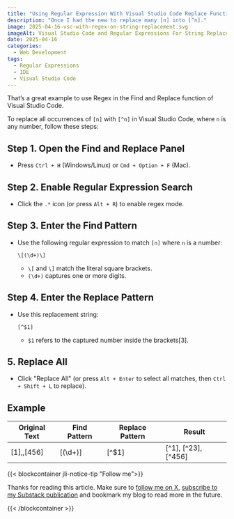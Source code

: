 ```yaml
---
title: "Using Regular Expression With Visual Studio Code Replace Functionnality"
description: "Once I had the new to replace many [n] into [^n]."
image: 2025-04-16-vsc-with-regex-on-string-replacement.svg
imageAlt: Visual Studio Code and Regular Expressions For String Replacement
date: 2025-04-16
categories:
  - Web Development
tags:
  - Regular Expressions
  - IDE
  - Visual Studio Code
---
```


That’s a great example to use Regex in the Find and Replace function of Visual Studio Code.

To replace all occurrences of `[n]` with `[^n]` in Visual Studio Code, where `n` is any number, follow these steps:

## Step 1. Open the Find and Replace Panel

- Press `Ctrl + H` (Windows/Linux) or `Cmd + Option + F` (Mac).

## Step 2. Enable Regular Expression Search

- Click the `.*` icon (or press `Alt + R`) to enable regex mode.

## Step 3. Enter the Find Pattern

- Use the following regular expression to match `[n]` where `n` is a number:

  ```plaintext
  \[(\d+)\]
  ```

  - `\[` and `\]` match the literal square brackets.
  - `(\d+)` captures one or more digits.

## Step 4. Enter the Replace Pattern

- Use this replacement string:

  ```plaintext
  [^$1]
  ```

  - `$1` refers to the captured number inside the brackets[3].

## 5. Replace All

- Click "Replace All" (or press `Alt + Enter` to select all matches, then `Ctrl + Shift + L` to replace).

## Example

| Original Text | Find Pattern | Replace Pattern | Result              |
| ------------- | ------------ | --------------- | ------------------- |
| [1],,[456]    | \[(\d+)\]    | [^$1]           | [^1], [^23], [^456] |

{{< blockcontainer jli-notice-tip "Follow me">}}

Thanks for reading this article. Make sure to [follow me on X](https://x.com/LitzlerJeremie), [subscribe to my Substack publication](https://iamjeremie.substack.com/) and bookmark my blog to read more in the future.

{{< /blockcontainer >}}
